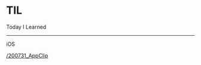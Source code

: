 # TIL
Today I Learned

---

iOS


[/200731_AppClip](https://github.com/ebPark9511/TIL/tree/master/iOS/200731_AppClip)

